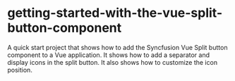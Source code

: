 # getting-started-with-the-vue-split-button-component
A quick start project that shows how to add the Syncfusion Vue Split button component to a Vue application. It shows how to add a separator and display icons in the split button. It also shows how to customize the icon position.
